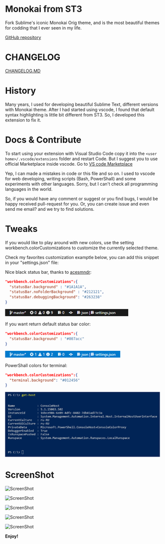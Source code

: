 # Monokai from ST3
Fork Sublime's iconic Monokai Orig theme, and is the most beautiful themes for codding that I ever seen in my life.

[GitHub repository](https://github.com/TODO)

# CHANGELOG
[CHANGELOG.MD](CHANGELOG.md)

# History
Many years, I used for developing beautiful Sublime Text, different versions with Monokai theme. After I had started using vscode, I found that default syntax highlighting is little bit different from ST3. So, I developed this extension to fix it.

# Docs & Contribute  
To start using your extension with Visual Studio Code copy it into the `<user home>/.vscode/extensions` folder and restart Code. But I suggest you to use official Marketplace inside vscode. Go to [VS code Marketplace](https://TODO)

Yep, I can made a mistakes in code or this file and so on. I used to vscode for web developing, writing scripts (Bash, PowerShall) and some experiments with other languages. Sorry, but I can't check all programming languages in the world.

So, if you would have any comment or suggest or you find bugs, I would be happy received pull-request for you. Or, you can create issue and even send me email? and we try to find solutions.

# Tweaks
If you would like to play around with new colors, use the setting workbench.colorCustomizations to customize the currently selected theme.

Check my favorites customization examptle below, you can add this snippet in your "settings.json" file:

Nice black status bar, thanks to [acesmndr](https://stackoverflow.com/questions/42780975/visual-studio-code-status-bar-color):

```json
"workbench.colorCustomizations":{
  "statusBar.background" : "#1A1A1A",
  "statusBar.noFolderBackground" : "#212121",
  "statusBar.debuggingBackground": "#263238"
}
```
![tweak_1](screenshots/tweak_1.png)

If you want return default status bar color:
```json
"workbench.colorCustomizations":{
  "statusBar.background" : "#007acc"
}
```
![tweak_2](screenshots/tweak_2.png)

PowerShall colors for terminal:

```json
"workbench.colorCustomizations":{
  "terminal.background": "#012456"
}
```
![tweak_3](screenshots/tweak_3.png)


# ScreenShot
![ScreenShot](https://raw.githubusercontent.com/Binaryify/OneDark-Pro/master/static/screenshot1.png)

![ScreenShot](https://raw.githubusercontent.com/Binaryify/OneDark-Pro/master/static/php.png)

![ScreenShot](https://raw.githubusercontent.com/Binaryify/OneDark-Pro/master/static/screenshot2.png)

![ScreenShot](https://raw.githubusercontent.com/Binaryify/OneDark-Pro/master/static/js.png)

![ScreenShot](https://raw.githubusercontent.com/Binaryify/OneDark-Pro/master/static/cpp.png)

**Enjoy!**